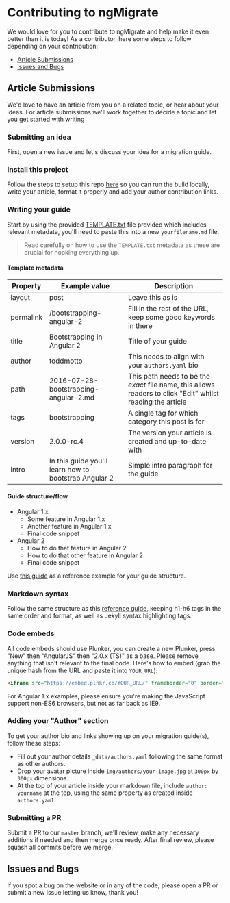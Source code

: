 # Contributing to ngMigrate

We would love for you to contribute to ngMigrate and help make it even better than it is
today! As a contributor, here some steps to follow depending on your contribution:

- [Article Submissions](#article-submissions)
- [Issues and Bugs](#issues-and-bugs)

## Article Submissions

We'd love to have an article from you on a related topic, or hear about your ideas. For article submissions we'll work together to decide a topic and let you get started with writing

### Submitting an idea

First, open a new issue and let's discuss your idea for a migration guide.

### Install this project

Follow the steps to setup this repo [here](README.md) so you can run the build locally, write your article, format it properly and add your author contribution links.

### Writing your guide

Start by using the provided [TEMPLATE.txt](TEMPLATE.txt) file provided which includes relevant metadata, you'll need to paste this into a new `yourfilename.md` file.

> Read carefully on how to use the `TEMPLATE.txt` metadata as these are crucial for hooking everything up.

#### Template metadata

| Property  | Example value                                         | Description |
|-----------|-------------------------------------------------------|-------------|
| layout    | post                                                  | Leave this as is |
| permalink | /bootstrapping-angular-2                              | Fill in the rest of the URL, keep some good keywords in there |
| title     | Bootstrapping in Angular 2                            | Title of your guide |
| author    | toddmotto                                             | This needs to align with your `authors.yaml` bio |
| path      | 2016-07-28-bootstrapping-angular-2.md                 | This path needs to be the _exact_ file name, this allows readers to click "Edit" whilst reading the article |
| tags      | bootstrapping                                         | A single tag for which category this post is for |
| version   | 2.0.0-rc.4                                            | The version your article is created and up-to-date with |
| intro     | In this guide you'll learn how to bootstrap Angular 2 | Simple intro paragraph for the guide |

#### Guide structure/flow

* Angular 1.x
    * Some feature in Angular 1.x
    * Another feature in Angular 1.x
    * Final code snippet
* Angular 2
    * How to do that feature in Angular 2
    * How to do that other feature in Angular 2
    * Final code snippet

Use [this guide](http://ngmigrate.telerik.com/from-ng-repeat-to-ng-for) as a reference example for your guide structure.

### Markdown syntax

Follow the same structure as this [reference guide](https://raw.githubusercontent.com/ngmigrate/ngmigrate.github.io/master/_posts/2016-07-18-from-ng-repeat-to-ng-for.md), keeping h1-h6 tags in the same order and format, as well as Jekyll syntax highlighting tags.

### Code embeds

All code embeds should use Plunker, you can create a new Plunker, press "New" then "AngularJS" then "2.0.x (TS)" as a base. Please remove anything that isn't relevant to the final code. Here's how to embed (grab the unique hash from the URL and paste it into `YOUR_URL`):

```html
<iframe src="https://embed.plnkr.co/YOUR_URL/" frameborder="0" border="0" cellspacing="0" cellpadding="0" width="100%" height="250"></iframe>
```

For Angular 1.x examples, please ensure you're making the JavaScript support non-ES6 browsers, but not as far back as IE9.

### Adding your "Author" section

To get your author bio and links showing up on your migration guide(s), follow these steps:

* Fill out your author details `_data/authors.yaml` following the same format as other authors.
* Drop your avatar picture inside `img/authors/your-image.jpg` at `300px` by `300px` dimensions.
* At the top of your article inside your markdown file, include `author: yourname` at the top, using the same property as created inside `authors.yaml`

### Submitting a PR

Submit a PR to our `master` branch, we'll review, make any necessary additions if needed and then merge once ready. After final review, please squash all commits before we merge.

## Issues and Bugs

If you spot a bug on the website or in any of the code, please open a PR or submit a new issue letting us know, thank you!
